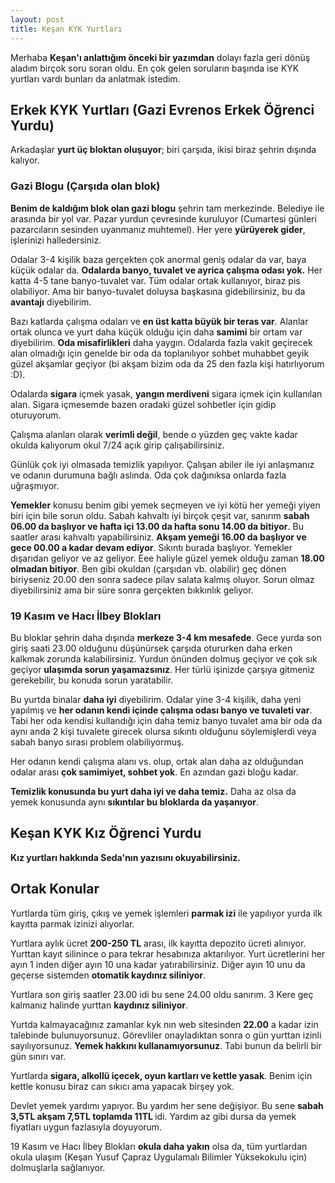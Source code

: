 ```yaml
---
layout: post
title: Keşan KYK Yurtları
---
```


Merhaba <b>Keşan'ı anlattığım önceki bir yazımdan</b> dolayı fazla geri dönüş aladım birçok soru soran oldu. En çok gelen soruların başında ise KYK yurtları vardı bunları da anlatmak istedim.

## Erkek KYK Yurtları (Gazi Evrenos Erkek Öğrenci Yurdu)

Arkadaşlar <b>yurt üç bloktan oluşuyor</b>; biri çarşıda, ikisi biraz şehrin dışında kalıyor.


### Gazi Blogu (Çarşıda olan blok)

<b>Benim de kaldığım blok olan gazi blogu</b> şehrin tam merkezinde. Belediye ile arasında bir yol var. Pazar yurdun çevresinde kuruluyor (Cumartesi günleri pazarcıların sesinden uyanmanız muhtemel). Her yere <b>yürüyerek gider</b>, işlerinizi halledersiniz.


Odalar 3-4 kişilik baza gerçekten çok anormal geniş odalar da var, baya küçük odalar da. <b>Odalarda banyo, tuvalet ve ayrica çalışma odası yok.</b> Her katta 4-5 tane banyo-tuvalet var. Tüm odalar ortak kullanıyor, biraz pis olabiliyor. Ama bir banyo-tuvalet doluysa başkasına gidebilirsiniz, bu da <b>avantajı</b> diyebilirim.

Bazı katlarda çalışma odaları ve <b>en üst katta büyük bir teras var</b>. Alanlar ortak olunca ve yurt daha küçük olduğu için daha <b>samimi</b> bir ortam var diyebilirim. <b>Oda misafirlikleri</b> daha yaygın. Odalarda fazla vakit geçirecek alan olmadığı için genelde bir oda da toplanılıyor sohbet muhabbet geyik güzel akşamlar geçiyor (bi akşam bizim oda da 25 den fazla kişi hatırlıyorum :D).

Odalarda <b>sigara</b> içmek yasak, <b>yangın merdiveni</b> sigara içmek için kullanılan alan. Sigara içmesemde bazen oradaki güzel sohbetler için gidip oturuyorum.


Çalışma alanları olarak <b>verimli değil</b>, bende o yüzden geç vakte kadar okulda kalıyorum okul 7/24 açık girip çalışabilirsiniz.


Günlük çok iyi olmasada temizlik yapılıyor. Çalışan abiler ile iyi anlaşmanız ve odanın durumuna bağlı aslında. Oda çok dağınıksa onlarda fazla uğraşmıyor.


<b>Yemekler</b> konusu benim gibi yemek seçmeyen ve iyi kötü her yemeği yiyen biri için bile sorun oldu.
Sabah kahvaltı iyi birçok çeşit var, sanırım <b>sabah 06.00 da başlıyor ve hafta içi 13.00 da hafta sonu 14.00 da bitiyor</b>. Bu saatler arası kahvaltı yapabilirsiniz. <b>Akşam yemeği 16.00 da başlıyor ve gece 00.00 a kadar devam ediyor</b>. Sıkıntı burada başlıyor. Yemekler dışarıdan geliyor ve az geliyor. Eee haliyle güzel yemek olduğu zaman <b>18.00 olmadan bitiyor</b>. Ben gibi okuldan (çarşıdan vb. olabilir) geç dönen biriyseniz 20.00 den sonra sadece pilav salata kalmış oluyor. Sorun olmaz diyebilirsiniz ama bir süre sonra gerçekten bıkkınlık geliyor.



### 19 Kasım ve Hacı İlbey Blokları

Bu bloklar şehrin daha dışında <b>merkeze 3-4 km mesafede</b>. Gece yurda son giriş saati 23.00 olduğunu düşünürsek çarşıda otururken daha erken kalkmak zorunda kalabilirsiniz. Yurdun önünden dolmuş geçiyor ve çok sık geçiyor <b>ulaşımda sorun yaşamazsınız</b>. Her türlü işinizde çarşıya gitmeniz gerekebilir, bu konuda sorun yaratabilir.

Bu yurtda binalar <b>daha iyi</b> diyebilirim. Odalar yine 3-4 kişilik, daha yeni yapılmış ve <b>her odanın kendi içinde çalışma odası banyo ve tuvaleti var</b>. Tabi her oda kendisi kullandığı için daha temiz banyo tuvalet ama bir oda da aynı anda 2 kişi tuvalete girecek olursa sıkıntı olduğunu söylemişlerdi veya sabah banyo sırası problem olabiliyormuş.

Her odanın kendi çalışma alanı vs. olup, ortak alan daha az olduğundan odalar arası <b>çok samimiyet, sohbet yok</b>. En azından gazi bloğu kadar.

<b>Temizlik konusunda bu yurt daha iyi ve daha temiz.</b>
Daha az olsa da yemek konusunda aynı <b>sıkıntılar bu bloklarda da yaşanıyor</b>.

## Keşan KYK Kız Öğrenci Yurdu

<b>Kız yurtları hakkında Seda'nın yazısını okuyabilirsiniz.</b>

## Ortak Konular

Yurtlarda tüm giriş, çıkış ve yemek işlemleri <b>parmak izi</b> ile yapılıyor yurda ilk kayıtta parmak izinizi alıyorlar.

Yurtlara aylık ücret <b>200-250 TL</b> arası, ilk kayıtta depozito ücreti alınıyor. Yurttan kayıt silinince o para tekrar hesabınıza aktarılıyor. Yurt ücretlerini her ayın 1 inden diğer ayın 10 una kadar yatırabilirsiniz. Diğer ayın 10 unu da geçerse sistemden <b>otomatik kaydınız siliniyor</b>.

Yurtlara son giriş saatler 23.00 idi bu sene 24.00 oldu sanırım. 3 Kere geç kalmanız halinde yurttan <b>kaydınız siliniyor</b>.

Yurtda kalmayacağınız zamanlar kyk nın web sitesinden <b>22.00</b> a kadar izin talebinde bulunuyorsunuz. Görevliler onayladıktan sonra o gün yurttan izinli sayılıyorsunuz. <b>Yemek hakkını kullanamıyorsunuz</b>. Tabi bunun da belirli bir gün sınırı var.

Yurtlarda <b>sigara, alkollü içecek, oyun kartları ve kettle yasak</b>. Benim için kettle konusu biraz can sıkıcı ama yapacak birşey yok.

Devlet yemek yardımı yapıyor. Bu yardım her sene değişiyor. Bu sene <b>sabah 3,5TL akşam 7,5TL toplamda 11TL </b> idi. Yardım az gibi dursa da yemek fiyatları uygun fazlasıyla doyuyorum.


19 Kasım ve Hacı İlbey Blokları <b>okula daha yakın</b> olsa da, tüm yurtlardan okula ulaşım (Keşan Yusuf Çapraz Uygulamalı Bilimler Yüksekokulu için) dolmuşlarla sağlanıyor.
